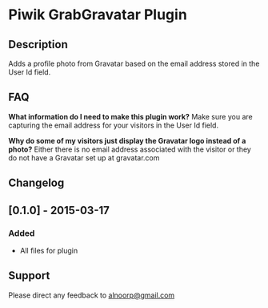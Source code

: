 # Piwik GrabGravatar Plugin

## Description

Adds a profile photo from Gravatar based on the email address stored in the User Id field.

## FAQ

__What information do I need to make this plugin work?__
Make sure you are capturing the email address for your visitors in the User Id field.

__Why do some of my visitors just display the Gravatar logo instead of a photo?__
Either there is no email address associated with the visitor or they do not have a Gravatar set up at gravatar.com

## Changelog

## [0.1.0] - 2015-03-17
### Added
- All files for plugin

## Support

Please direct any feedback to alnoorp@gmail.com
